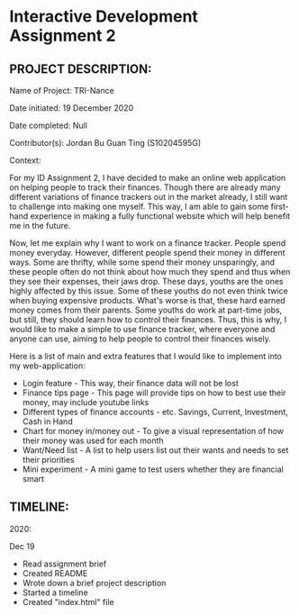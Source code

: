 # Interactive Development Assignment 2

## PROJECT DESCRIPTION:
Name of Project: TRI-Nance

Date initiated: 19 December 2020

Date completed: Null

Contributor(s): Jordan Bu Guan Ting (S10204595G)

Context:

For my ID Assignment 2, I have decided to make an online web application on helping people to track their finances. Though there are already many different variations of finance trackers out in the market already, I still want to challenge into making one myself. This way, I am able to gain some first-hand experience in making a fully functional website which will help benefit me in the future.

Now, let me explain why I want to work on a finance tracker. People spend money everyday. However, different people spend their money in different ways. Some are thrifty, while some spend their money unsparingly, and these people often do not think about how much they spend and thus when they see their expenses, their jaws drop. These days, youths are the ones highly affected by this issue. Some of these youths do not even think twice when buying expensive products. What's worse is that, these hard earned money comes from their parents. Some youths do work at part-time jobs, but still, they should learn how to control their finances. Thus, this is why, I would like to make a simple to use finance tracker, where everyone and anyone can use, aiming to help people to control their finances wisely.

Here is a list of main and extra features that I would like to implement into my web-application:

- Login feature - This way, their finance data will not be lost
- Finance tips page - This page will provide tips on how to best use their money, may include youtube links
- Different types of finance accounts - etc. Savings, Current, Investment, Cash in Hand
- Chart for money in/money out - To give a visual representation of how their money was used for each month
- Want/Need list - A list to help users list out their wants and needs to set their priorities
- Mini experiment - A mini game to test users whether they are financial smart

## TIMELINE:
2020:

Dec 19
- Read assignment brief
- Created README
- Wrote down a brief project description
- Started a timeline
- Created "index.html" file






